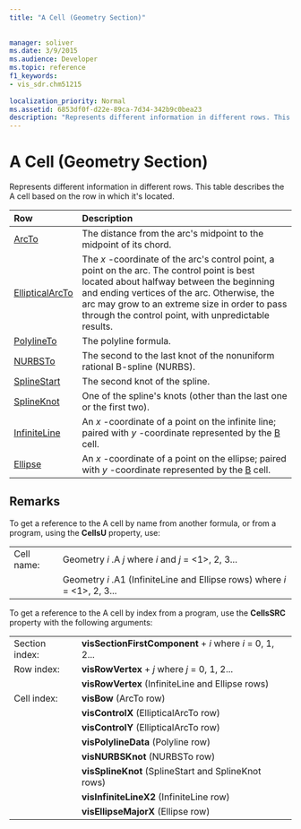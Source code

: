 ```yaml
---
title: "A Cell (Geometry Section)"
 
 
manager: soliver
ms.date: 3/9/2015
ms.audience: Developer
ms.topic: reference
f1_keywords:
- vis_sdr.chm51215
 
localization_priority: Normal
ms.assetid: 6853df0f-d22e-89ca-7d34-342b9c0bea23
description: "Represents different information in different rows. This table describes the A cell based on the row in which it's located."
---
```


# A Cell (Geometry Section)

Represents different information in different rows. This table describes the A cell based on the row in which it's located.
  
|**Row**|**Description**|
|:-----|:-----|
|[ArcTo](arcto-row-geometry-section.md) <br/> | The distance from the arc's midpoint to the midpoint of its chord.  <br/> |
|[EllipticalArcTo](ellipticalarcto-row-geometry-section.md) <br/> | The  *x*  -coordinate of the arc's control point, a point on the arc. The control point is best located about halfway between the beginning and ending vertices of the arc. Otherwise, the arc may grow to an extreme size in order to pass through the control point, with unpredictable results.  <br/> |
|[PolylineTo](polylineto-row-geometry-section.md) <br/> | The polyline formula.  <br/> |
|[NURBSTo](nurbsto-row-geometry-section.md) <br/> | The second to the last knot of the nonuniform rational B-spline (NURBS).  <br/> |
|[SplineStart](splinestart-row-geometry-section.md) <br/> | The second knot of the spline.  <br/> |
|[SplineKnot](splineknot-row-geometry-section.md) <br/> | One of the spline's knots (other than the last one or the first two).  <br/> |
|[InfiniteLine](infiniteline-row-geometry-section.md) <br/> | An  *x*  -coordinate of a point on the infinite line; paired with  *y*  -coordinate represented by the [B](b-cell-geometry-section.md) cell.  <br/> |
|[Ellipse](ellipse-row-geometry-section.md) <br/> | An  *x*  -coordinate of a point on the ellipse; paired with  *y*  -coordinate represented by the [B](b-cell-geometry-section.md) cell.  <br/> |
   
## Remarks

To get a reference to the A cell by name from another formula, or from a program, using the **CellsU** property, use: 
  
|||
|:-----|:-----|
| Cell name:  <br/> | Geometry  *i*  .A  *j*            where  *i*  and  *j*  = <1>, 2, 3...  <br/> |
|| Geometry  *i*  .A1 (InfiniteLine and Ellipse rows)            where  *i*  = <1>, 2, 3...  <br/> |
   
To get a reference to the A cell by index from a program, use the **CellsSRC** property with the following arguments: 
  
|||
|:-----|:-----|
| Section index:  <br/> |**visSectionFirstComponent** +  *i*            where  *i*  = 0, 1, 2...  <br/> |
| Row index:  <br/> |**visRowVertex** +  *j*            where  *j*  = 0, 1, 2...  <br/> |
||**visRowVertex** (InfiniteLine and Ellipse rows)  <br/> |
| Cell index:  <br/> |**visBow** (ArcTo row)  <br/> |
||**visControlX** (EllipticalArcTo row)  <br/> |
||**visControlY** (EllipticalArcTo row)  <br/> |
||**visPolylineData** (Polyline row)  <br/> |
||**visNURBSKnot** (NURBSTo row)  <br/> |
||**visSplineKnot** (SplineStart and SplineKnot rows)  <br/> |
||**visInfiniteLineX2** (InfiniteLine row)  <br/> |
||**visEllipseMajorX** (Ellipse row)  <br/> |
   

